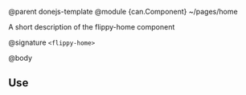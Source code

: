 @parent donejs-template
@module {can.Component} ~/pages/home <flippy-home>

A short description of the flippy-home component

@signature `<flippy-home>`

@body

## Use

